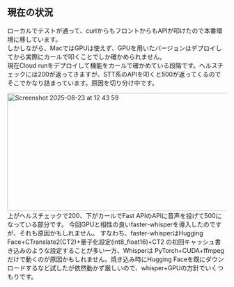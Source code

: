 ## 現在の状況
ローカルでテストが通って、curlからもフロントからもAPIが叩けたので本番環境に移しています。<br>
しかしながら、MacではGPUは使えず、GPUを用いたバージョンはデプロイしてから実際にカールで叩くことでしか確かめられません。<br>
現在Cloud runをデプロイして機能をカールで確かめている段階です。ヘルスチェックには200が返ってきますが、STT系のAPIを叩くと500が返ってくるのでそこでかなり詰まっています。原因を切り分け中です。


<img width="721" height="271" alt="Screenshot 2025-08-23 at 12 43 59" src="https://github.com/user-attachments/assets/bbc0bd4c-fe19-49ec-a05f-2a74c2c4f385" /><br>
上がヘルスチェックで200、下がカールでFast APIのAPIに音声を投げて500になっている部分です。
今回GPUと相性の良いfaster-whisperを導入したのですが、それも原因かもしれません。
すなわち、faster-whisperはHugging Face+CTranslate2(CT2)+量子化設定(int8_float16)+CT2 の初回キャッシュ書き込みのような設定することが多い一方、Whisperは PyTorch+CUDA+ffmpegだけで動くのが原因かもしれません。焼き込み時にHugging Faceを既にダウンロードするなど試したが依然動かず厳しいので、whisper+GPUの方針でいくつもりです。
